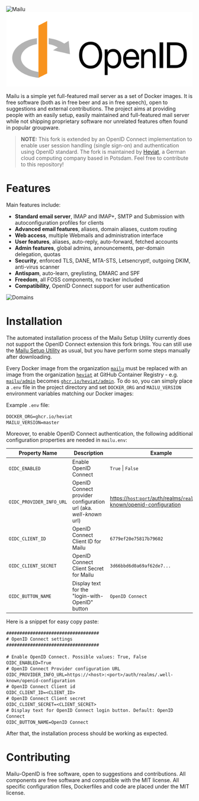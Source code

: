 <p align="leftr"><img src="docs/assets/logomark.png" alt="Mailu" height="200px">&nbsp;<img src="docs/assets/openid-logo.svg" alt="OpenID" height="200px"></p>


Mailu is a simple yet full-featured mail server as a set of Docker images.
It is free software (both as in free beer and as in free speech), open to
suggestions and external contributions. The project aims at providing people
with an easily setup, easily maintained and full-featured mail server while
not shipping proprietary software nor unrelated features often found in
popular groupware.

> **NOTE:** This fork is extended by an OpenID Connect implementation to enable user session handling (single sign-on) and authentication using OpenID standard. The fork is maintained by [Heviat](https://heviat.com), a German cloud computing company based in Potsdam. Feel free to contribute to this repository!

Features
========

Main features include:

- **Standard email server**, IMAP and IMAP+, SMTP and Submission with autoconfiguration profiles for clients
- **Advanced email features**, aliases, domain aliases, custom routing
- **Web access**, multiple Webmails and administration interface
- **User features**, aliases, auto-reply, auto-forward, fetched accounts
- **Admin features**, global admins, announcements, per-domain delegation, quotas
- **Security**, enforced TLS, DANE, MTA-STS, Letsencrypt!, outgoing DKIM, anti-virus scanner
- **Antispam**, auto-learn, greylisting, DMARC and SPF
- **Freedom**, all FOSS components, no tracker included
- **Compatibility**, OpenID Connect support for user authentication

![Domains](docs/assets/screenshots/domains.png)

Installation
============

The automated installation process of the Mailu Setup Utility currently does not support the OpenID Connect extension this fork brings. You can still use the [Mailu Setup Utility](https://setup.mailu.io/1.9/) as usual, but you have perform some steps manually after downloading.

Every Docker image from the organization [`mailu`](https://hub.docker.com/u/mailu) must be replaced with an image from the organization [`heviat`](https://github.com/orgs/heviat/packages) at GitHub Container Registry - e.g. [`mailu/admin`](https://hub.docker.com/r/mailu/admin) becomes [`ghcr.io/heviat/admin`](https://ghcr.io/heviat/admin). To do so, you can simply place a `.env` file in the project directory and set `DOCKER_ORG` and `MAILU_VERSION` environment variables matching our Docker images:

Example `.env` file:

```
DOCKER_ORG=ghcr.io/heviat
MAILU_VERSION=master
```

Moreover, to enable OpenID Connect authentication, the following additional configuration properties are needed in `mailu.env`:

|       Property Name      |                             Description                           |           Example         |
| ------------------------ | ----------------------------------------------------------------- | ------------------------- |
| `OIDC_ENABLED`           | Enable OpenID Connect                                             | `True` \| `False`         |
| `OIDC_PROVIDER_INFO_URL` | OpenID Connect provider configuration url (aka. _well-known_ url) | [https://`host`:`port`/auth/realms/`realm`/.well-known/openid-configuration]() |
| `OIDC_CLIENT_ID`         | OpenID Connect Client ID for Mailu                                | `6779ef20e75817b79602`    |
| `OIDC_CLIENT_SECRET`     | OpenID Connect Client Secret for Mailu                            | `3d66bbd6d0a69af62de7...` |
| `OIDC_BUTTON_NAME`       | Display text for the "login-with-OpenID" button                   | `OpenID Connect`          |

Here is a snippet for easy copy paste:

```properties
###################################
# OpenID Connect settings
###################################

# Enable OpenID Connect. Possible values: True, False
OIDC_ENABLED=True
# OpenID Connect Provider configuration URL
OIDC_PROVIDER_INFO_URL=https://<host>:<port>/auth/realms/.well-known/openid-configuration
# OpenID Connect Client id
OIDC_CLIENT_ID=<CLIENT_ID>
# OpenID Connect Client secret
OIDC_CLIENT_SECRET=<CLIENT_SECRET>
# Display text for OpenID Connect login button. Default: OpenID Connect
OIDC_BUTTON_NAME=OpenID Connect
```

After that, the installation process should be working as expected.

Contributing
============

Mailu-OpenID is free software, open to suggestions and contributions. All
components are free software and compatible with the MIT license. All
specific configuration files, Dockerfiles and code are placed under the
MIT license.
